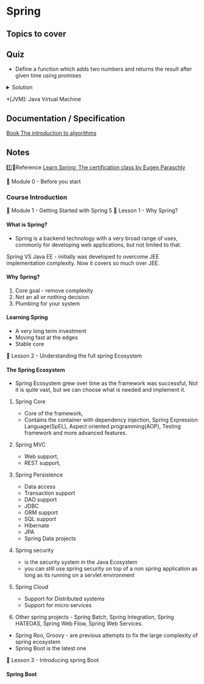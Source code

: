 # Spring

## Topics to cover

## Quiz

* Define a function which adds two numbers and returns the result after given time using promises

 <details>
 <summary>Solution</summary>

 function timer(n) {
   return new Promise((resolve) => setTimeout(resolve, n));
 }
 async function add(a, b) {
   await timer(500);
   return a+b;
 }
 (async function() {
 console.log(await add(2,3));
 })()
 </details>

<!-- tooltips -->
*[JVM]: Java Virtual Machine
<!-- tooltips end -->

## Documentation / Specification

[Book The introduction to algorithms](https://docs.google.com/viewer?a=v&pid=sites&srcid=ZGVmYXVsdGRvbWFpbnxhbGdvcml0aG1zaWNzMzUzfGd4OjI3ZjYxZjM3MmI1NGNhNmU)

## Notes

1️⃣🚩Reference
[Learn Spring: The certification class by Eugen Paraschlv](https://courses.baeldung.com/courses/)

📘 Module 0 - Before you start

### Course Introduction

📘 Module 1 - Getting Started with Spring 5
📃 Lesson 1 - Why Spring?

#### What is Spring?

* Spring is a backend technology with a very broad range of uses, commonly for developing web applications, but not limited to that.

Spring VS Java EE - initially was developed to overcome JEE implementation complexity. Now it covers so much over JEE.

#### Why Spring?

1. Core goal - remove complexity
2. Not an all or nothing decision
3. Plumbing for your system

#### Learning Spring

* A very long term investment
* Moving fast at the edges
* Stable core

📃 Lesson 2 - Understanding the full spring Ecosystem

#### The Spring Ecosystem

* Spring Ecosystem grew over time as the framework was successful, Not it is quite vast, but we can choose what is needed and implement it.

1. Spring Core
     * Core of the framework,
     * Contains the container with dependency injection, Spring Expression Language(SpEL), Aspect oriented programming(AOP), Testing framework and more advanced features.
2. Spring MVC
     * Web support,
     * REST support,
3. Spring Persistence
     * Data access
     * Transaction support
     * DAO support
     * JDBC
     * ORM support
     * SQL support
     * Hibernate
     * JPA
     * Spring Data projects
4. Spring security
     * is the security system in the Java Ecosystem
     * you can still use spring security on top of a non spring application as long as its running on a servlet environment
5. Spring Cloud
     * Support for Distributed systems
     * Support for micro services

6. Other spring projects - Spring Batch, Spring Integration, Spring HATEOAS, Spring Web Flow, Spring Web Services.

* Spring Roo, Groovy - are previous attempts to fix the large complexity of spring ecosystem
* Spring Boot is the latest one

📃 Lesson 3 - Introducing spring Boot

#### Spring Boot
